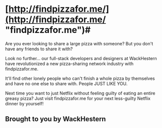 # [http://findpizzafor.me/](http://findpizzafor.me/ "findpizzafor.me")#


Are you ever looking to share a large pizza with someone? But you don't have any friends to share it with? 

Look no further... our full-stack developers and designers at WackHestern have revolutionized a new pizza-sharing network industry with findpizzafor.me. 

It'll find other lonely people who can't finish a whole pizza by themselves and have no one else to share with. People JUST LIKE YOU.

Next time you want to just Netflix without feeling guilty of eating an entire greasy pizza? Just visit findpizzafor.me for your next less-guilty Netflix dinner by yourself!

## Brought to you by WackHestern ##

